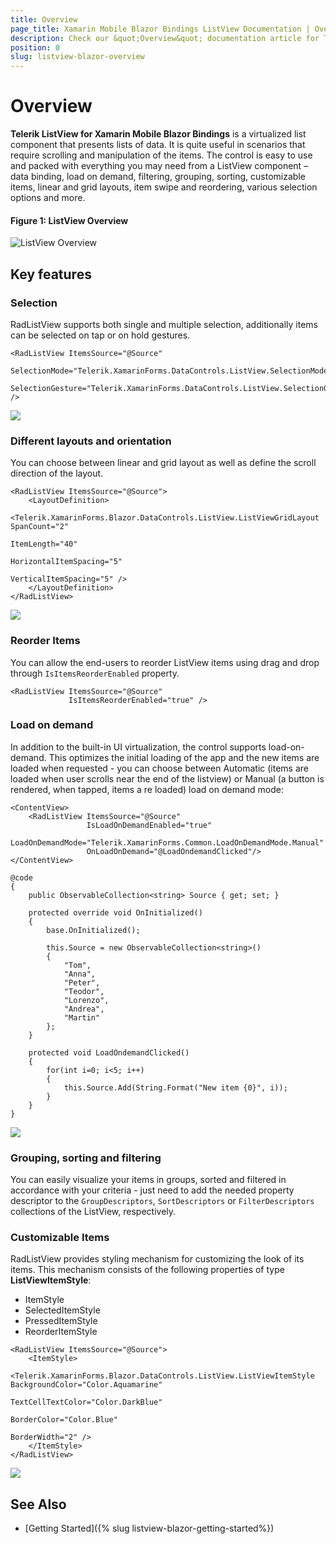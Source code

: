 ```yaml
---
title: Overview
page_title: Xamarin Mobile Blazor Bindings ListView Documentation | Overview
description: Check our &quot;Overview&quot; documentation article for Telerik ListView for Xamarin Mobile Blazor Bindings.
position: 0
slug: listview-blazor-overview
---
```


# Overview #

**Telerik ListView for Xamarin Mobile Blazor Bindings** is a virtualized list component that presents lists of data. It is quite useful in scenarios that require scrolling and manipulation of the items. The control is easy to use and packed with everything you may need from a ListView component – data binding, load on demand, filtering, grouping, sorting, customizable items, linear and grid layouts, item swipe and reordering, various selection options and more.

#### Figure 1: ListView Overview

![ListView Overview](images/listview-overview.png "ListView Overview")

## Key features

### Selection

RadListView supports both single and multiple selection, additionally items can be selected on tap or on hold gestures. 

```
<RadListView ItemsSource="@Source"
			 SelectionMode="Telerik.XamarinForms.DataControls.ListView.SelectionMode.Multiple"
			 SelectionGesture="Telerik.XamarinForms.DataControls.ListView.SelectionGesture.Tap" />
```

![](images/listview-selection.png)

### Different layouts and orientation

You can choose between linear and grid layout as well as define the scroll direction of the layout.

```
<RadListView ItemsSource="@Source">
	<LayoutDefinition>
		<Telerik.XamarinForms.Blazor.DataControls.ListView.ListViewGridLayout SpanCount="2"
																			  ItemLength="40"
																			  HorizontalItemSpacing="5"
																			  VerticalItemSpacing="5" />
	</LayoutDefinition>
</RadListView>
```

![](images/listview-layout.png)

### Reorder Items

You can allow the end-users to reorder ListView items using drag and drop through `IsItemsReorderEnabled` property.

```
<RadListView ItemsSource="@Source" 
			 IsItemsReorderEnabled="true" />
```

### Load on demand

In addition to the built-in UI virtualization, the control supports load-on-demand. This optimizes the initial loading of the app and the new items are loaded when requested - you can choose between Automatic (items are loaded when user scrolls near the end of the listview) or Manual (a button is rendered, when tapped, items a re loaded) load on demand mode:

```
<ContentView>
    <RadListView ItemsSource="@Source" 
                 IsLoadOnDemandEnabled="true"
                 LoadOnDemandMode="Telerik.XamarinForms.Common.LoadOnDemandMode.Manual"
                 OnLoadOnDemand="@LoadOndemandClicked"/>
</ContentView>

@code 
{
    public ObservableCollection<string> Source { get; set; }

    protected override void OnInitialized()
    {
        base.OnInitialized();

        this.Source = new ObservableCollection<string>()
        {
            "Tom",
            "Anna",
            "Peter",
            "Teodor",
            "Lorenzo",
            "Andrea",
            "Martin"
        };
    }

    protected void LoadOndemandClicked()
    {
        for(int i=0; i<5; i++)
        {
            this.Source.Add(String.Format("New item {0}", i));
        }
    }
}
```							 

![](images/listview-loadondemand.png)

### Grouping, sorting and filtering

You can easily visualize your items in groups, sorted and filtered in accordance with your criteria - just need to add the needed property descriptor to the `GroupDescriptors`, `SortDescriptors` or `FilterDescriptors` collections of the ListView, respectively.

### Customizable Items

RadListView provides styling mechanism for customizing the look of its items. This mechanism consists of the following properties of type **ListViewItemStyle**:

* ItemStyle
* SelectedItemStyle
* PressedItemStyle
* ReorderItemStyle

```
<RadListView ItemsSource="@Source">
	<ItemStyle>
		<Telerik.XamarinForms.Blazor.DataControls.ListView.ListViewItemStyle BackgroundColor="Color.Aquamarine"
																			 TextCellTextColor="Color.DarkBlue"
																			 BorderColor="Color.Blue"                                                
																			 BorderWidth="2" />
	</ItemStyle>
</RadListView>
```

![](images/listview-itemstyles.png)

## See Also

- [Getting Started]({% slug listview-blazor-getting-started%})
